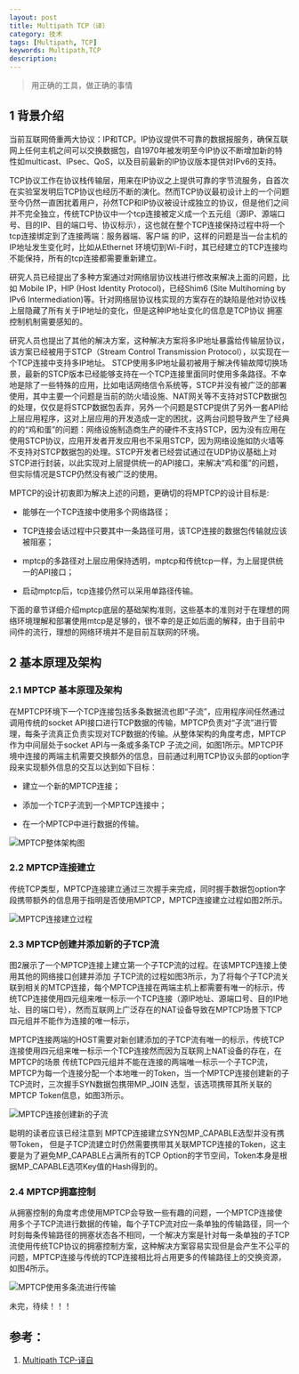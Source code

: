 ```yaml
---
layout: post
title: Multipath TCP（译）
category: 技术
tags: [Multipath, TCP]
keywords: Multipath,TCP
description:
---
```


> 用正确的工具，做正确的事情


## 1 背景介绍

当前互联网倚重两大协议：IP和TCP。IP协议提供不可靠的数据报服务，确保互联网上任何主机之间可以交换数据包，自1970年被发明至今IP协议不断增加新的特性如multicast、IPsec、QoS，以及目前最新的IP协议版本提供对IPv6的支持。

TCP协议工作在协议栈传输层，用来在IP协议之上提供可靠的字节流服务，自首次在实验室发明后TCP协议也经历不断的演化。然而TCP协议最初设计上的一个问题至今仍然一直困扰着用户，孙然TCP和IP协议被设计成独立的协议，但是他们之间并不完全独立，传统TCP协议中一个tcp连接被定义成一个五元组（源IP、源端口号、目的IP、目的端口号、协议标示），这也就在整个TCP连接保持过程中将一个tcp连接绑定到了连接两端：服务器端、客户端 的IP，这样的问题是当一台主机的IP地址发生变化时，比如从Ethernet 环境切到Wi-Fi时，其已经建立的TCP连接均不能保持，所有的tcp连接都需要重新建立。

研究人员已经提出了多种方案通过对网络层协议栈进行修改来解决上面的问题，比如 Mobile IP，HIP (Host Identity Protocol)，已经Shim6 (Site Multihoming by IPv6 Intermediation)等。针对网络层协议栈实现的方案存在的缺陷是他对协议栈上层隐藏了所有关于IP地址的变化，但是这种IP地址变化的信息是TCP协议 拥塞控制机制需要感知的。

研究人员也提出了其他的解决方案，这种解决方案将多IP地址暴露给传输层协议，该方案已经被用于STCP（Stream Control Transmission Protocol），以实现在一个TCP连接中支持多IP地址。
STCP使用多IP地址最初被用于解决传输故障切换场景，最新的STCP版本已经能够支持在一个TCP连接里面同时使用多条路径。不幸地是除了一些特殊的应用，比如电话网络信令系统等，STCP并没有被广泛的部署使用，其中主要一个问题是当前的防火墙设施、NAT网关等不支持对STCP数据包的处理，仅仅是将STCP数据包丢弃，另外一个问题是STCP提供了另外一套API给上层应用程序，这对上层应用的开发造成一定的困扰，这两台问题导致产生了经典的的“鸡和蛋”的问题：网络设施制造商生产的硬件不支持STCP，因为没有应用在使用STCP协议，应用开发者开发应用也不采用STCP，因为网络设施如防火墙等不支持对STCP数据包的处理。STCP开发者已经尝试通过在UDP协议基础上对STCP进行封装，以此实现对上层提供统一的API接口，来解决“鸡和蛋”的问题，但实际情况是STCP仍然没有被广泛的使用。

MPTCP的设计初衷即为解决上述的问题，更确切的将MPTCP的设计目标是:

- 能够在一个TCP连接中使用多个网络路径；


- TCP连接会话过程中只要其中一条路径可用，该TCP连接的数据包传输就应该被阻塞；

- mptcp的多路径对上层应用保持透明，mptcp和传统tcp一样，为上层提供统一的API接口；

- 启动mptcp后，tcp连接仍然可以采用单路径传输。

下面的章节详细介绍mptcp底层的基础架构准则，这些基本的准则对于在理想的网络环境理解和部署使用mtcp是足够的，很不幸的是正如后面的解释，由于目前中间件的流行，理想的网络环境并不是目前互联网的环境。

## 2 基本原理及架构

### 2.1 MPTCP 基本原理及架构

在MPTCP环境下一个TCP连接包括多条数据流也即“子流”，应用程序间任然通过调用传统的socket API接口进行TCP数据的传输，MPTCP负责对“子流”进行管理，每条子流真正负责实现对TCP数据的传输。从整体架构的角度考虑，MPTCP作为中间层处于socket API与一条或多条TCP 子流之间，如图1所示。MPTCP环境中连接的两端主机需要交换额外的信息，目前通过利用TCP协议头部的option字段来实现额外信息的交互以达到如下目标：

- 建立一个新的MPTCP连接；

- 添加一个TCP子流到一个MPTCP连接中；

- 在一个MPTCP中进行数据的传输。

![MPTCP整体架构图](http://7u2rbh.com1.z0.glb.clouddn.com/paasch1.png)

### 2.2 MPTCP连接建立

传统TCP类型，MPTCP连接建立通过三次握手来完成，同时握手数据包option字段携带额外的信息用于指明是否使用MPTCP，MPTCP连接建立过程如图2所示。

![MPTCP连接建立过程](http://7u2rbh.com1.z0.glb.clouddn.com/paasch2.png)

### 2.3 MPTCP创建并添加新的子TCP流

图2展示了一个MPTCP连接上建立第一个子TCP流的过程。在该MPTCP连接上使用其他的网络接口创建并添加 子TCP流的过程如图3所示，为了将每个子TCP流关联到相关的MTCP连接，每个MPTCP连接在两端主机上都需要有唯一的标示，传统TCP连接使用四元组来唯一标示一个TCP连接（源IP地址、源端口号、目的IP地址、目的端口号），然而互联网上广泛存在的NAT设备导致在MPTCP场景下TCP四元组并不能作为连接的唯一标示，

MPTCP连接两端的HOST需要对新创建添加的子TCP流有唯一的标示，传统TCP连接使用四元组来唯一标示一个TCP连接然而因为互联网上NAT设备的存在，在MPTCP的场景 传统TCP四元组并不能在连接的两端唯一标示一个子TCP流，MPTCP为每一个连接分配一个本地唯一的Token，当一个MPTCP连接创建新的子TCP流时，三次握手SYN数据包携带MP_JOIN 选型，该选项携带其所关联的MPTCP Token信息，如图3所示。

![MPTCP连接创建新的子流](http://7u2rbh.com1.z0.glb.clouddn.com/paasch3.png)

聪明的读者应该已经注意到 MPTCP连接建立SYN包MP\_CAPABLE选型并没有携带Token， 但是子TCP流建立时仍然需要携带其关联MPTCP连接的Token，这主要是为了避免MP_CAPABLE占满所有的TCP Option的字节空间，Token本身是根据MP\_CAPABLE选项Key值的Hash得到的。

### 2.4 MPTCP拥塞控制

从拥塞控制的角度考虑使用MPTCP会导致一些有趣的问题，一个MPTCP连接使用多个子TCP流进行数据的传输，每个子TCP流对应一条单独的传输路径，同一个时刻每条传输路径的拥塞状态各不相同，一个解决方案是针对每一条单独的子TCP流使用传统TCP协议的拥塞控制方案，这种解决方案容易实现但是会产生不公平的问题，MPTCP连接与传统的TCP连接相比将占用更多的传输路径上的交换资源，如图4所示。

![MPTCP使用多条流进行传输](http://7u2rbh.com1.z0.glb.clouddn.com/paasch4.png)


未完，待续！！！


## 参考：　

1. [Multipath TCP-译自](http://queue.acm.org/detail.cfm?id=2591369)
